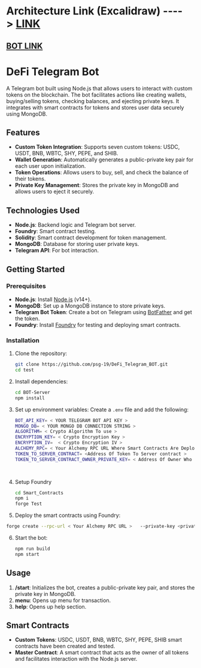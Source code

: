 #  Architecture Link (Excalidraw)  ----> <a href="https://excalidraw.com/#json=2CfZH-kOQNEY-LwSMCz0X,tgeWgzzLfog8njhnOgYMcg">LINK</a>


## <a href="https://t.me/kjbbv_Bot">BOT LINK</a>
 

# DeFi Telegram Bot

A Telegram bot built using Node.js that allows users to interact with custom tokens on the blockchain. The bot facilitates actions like creating wallets, buying/selling tokens, checking balances, and ejecting private keys. It integrates with smart contracts for tokens and stores user data securely using MongoDB.

## Features
- **Custom Token Integration**: Supports seven custom tokens: USDC, USDT, BNB, WBTC, SHY, PEPE, and SHIB.
- **Wallet Generation**: Automatically generates a public-private key pair for each user upon initialization.
- **Token Operations**: Allows users to buy, sell, and check the balance of their tokens.
- **Private Key Management**: Stores the private key in MongoDB and allows users to eject it securely.

## Technologies Used
- **Node.js**: Backend logic and Telegram bot server.
- **Foundry**: Smart contract testing.
- **Solidity**: Smart contract development for token management.
- **MongoDB**: Database for storing user private keys.
- **Telegram API**: For bot interaction.

## Getting Started

### Prerequisites
- **Node.js**: Install [Node.js](https://nodejs.org/en/download/) (v14+).
- **MongoDB**: Set up a MongoDB instance to store private keys.
- **Telegram Bot Token**: Create a bot on Telegram using [BotFather](https://core.telegram.org/bots#botfather) and get the token.
- **Foundry**: Install [Foundry](https://getfoundry.sh/) for testing and deploying smart contracts.

### Installation

1. Clone the repository:
   ```bash
   git clone https://github.com/psg-19/DeFi_Telegram_BOT.git
   cd test
   ```

2. Install dependencies:
   ```bash
   cd BOT-Server
   npm install
   ```

3. Set up environment variables:
   Create a `.env` file and add the following:
   ```bash
   BOT_API_KEY= < YOUR TELEGRAM BOT API KEY >
   MONGO_DB= < YOUR MONGO DB CONNECTION STRING >
   ALGORITHM= < Crypto Algorithm To use >
   ENCRYPTION_KEY= < Crypto Encryption Key >
   ENCRYPTION_IV=  < Crypto Encryption IV >
   ALCHEMY_RPC= < Your Alchemy RPC URL Where Smart Contracts Are Deployed >
   TOKEN_TO_SERVER_CONTRACT= <Address Of Token To Server contract >
   TOKEN_TO_SERVER_CONTRACT_OWNER_PRIVATE_KEY= < Address Of Owner Who Deployed Token To Server contract >

    
   ```

4. Setup Foundry
   ```bash
   cd Smart_Contracts
   npm i
   forge Test
   ```
   
5. Deploy the smart contracts using Foundry:
  ```bash
 forge create --rpc-url < Your Alchemy RPC URL >   --private-key <private key of yours>  src/<File name>.sol:<Function Name> --legacy --broadcast

  ```

6. Start the bot:
   ```bash
   npm run build
   npm start
   ```

## Usage

1. **/start**: Initializes the bot, creates a public-private key pair, and stores the private key in MongoDB.
2. **menu**: Opens up menu for transaction.
3. **help**: Opens up help section.
 
## Smart Contracts

- **Custom Tokens**: USDC, USDT, BNB, WBTC, SHY, PEPE, SHIB smart contracts have been created and tested.
- **Master Contract**: A smart contract that acts as the owner of all tokens and facilitates interaction with the Node.js server.
 
